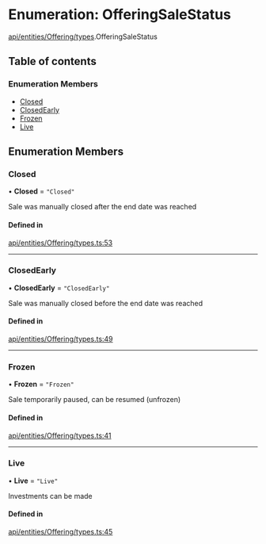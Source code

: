 # Enumeration: OfferingSaleStatus

[api/entities/Offering/types](../wiki/api.entities.Offering.types).OfferingSaleStatus

## Table of contents

### Enumeration Members

- [Closed](../wiki/api.entities.Offering.types.OfferingSaleStatus#closed)
- [ClosedEarly](../wiki/api.entities.Offering.types.OfferingSaleStatus#closedearly)
- [Frozen](../wiki/api.entities.Offering.types.OfferingSaleStatus#frozen)
- [Live](../wiki/api.entities.Offering.types.OfferingSaleStatus#live)

## Enumeration Members

### Closed

• **Closed** = ``"Closed"``

Sale was manually closed after the end date was reached

#### Defined in

[api/entities/Offering/types.ts:53](https://github.com/PolymeshAssociation/polymesh-sdk/blob/e978aefd/src/api/entities/Offering/types.ts#L53)

___

### ClosedEarly

• **ClosedEarly** = ``"ClosedEarly"``

Sale was manually closed before the end date was reached

#### Defined in

[api/entities/Offering/types.ts:49](https://github.com/PolymeshAssociation/polymesh-sdk/blob/e978aefd/src/api/entities/Offering/types.ts#L49)

___

### Frozen

• **Frozen** = ``"Frozen"``

Sale temporarily paused, can be resumed (unfrozen)

#### Defined in

[api/entities/Offering/types.ts:41](https://github.com/PolymeshAssociation/polymesh-sdk/blob/e978aefd/src/api/entities/Offering/types.ts#L41)

___

### Live

• **Live** = ``"Live"``

Investments can be made

#### Defined in

[api/entities/Offering/types.ts:45](https://github.com/PolymeshAssociation/polymesh-sdk/blob/e978aefd/src/api/entities/Offering/types.ts#L45)
